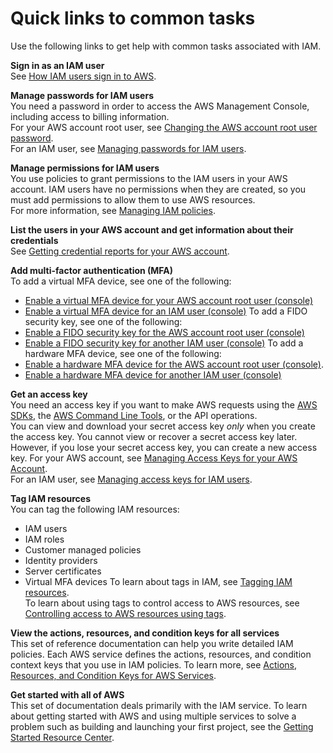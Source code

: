 # Quick links to common tasks<a name="introduction_quick-links-common-tasks"></a>

Use the following links to get help with common tasks associated with IAM\.

**Sign in as an IAM user**  
See [How IAM users sign in to AWS](id_users_sign-in.md)\. 

**Manage passwords for IAM users**  
You need a password in order to access the AWS Management Console, including access to billing information\.  
For your AWS account root user, see [Changing the AWS account root user password](id_credentials_passwords_change-root.md)\.   
For an IAM user, see [Managing passwords for IAM users](id_credentials_passwords_admin-change-user.md)\. 

**Manage permissions for IAM users**  
You use policies to grant permissions to the IAM users in your AWS account\. IAM users have no permissions when they are created, so you must add permissions to allow them to use AWS resources\.   
For more information, see [Managing IAM policies](access_policies_manage.md)\. 

**List the users in your AWS account and get information about their credentials**  
See [Getting credential reports for your AWS account](id_credentials_getting-report.md)\. 

**Add multi\-factor authentication \(MFA\)**  
To add a virtual MFA device, see one of the following:   
+ [Enable a virtual MFA device for your AWS account root user \(console\)](id_credentials_mfa_enable_virtual.md#enable-virt-mfa-for-root)
+ [Enable a virtual MFA device for an IAM user \(console\)](id_credentials_mfa_enable_virtual.md#enable-virt-mfa-for-iam-user)
To add a FIDO security key, see one of the following:   
+ [Enable a FIDO security key for the AWS account root user \(console\)](id_credentials_mfa_enable_fido.md#enable-fido-mfa-for-root)
+ [Enable a FIDO security key for another IAM user \(console\)](id_credentials_mfa_enable_fido.md#enable-fido-mfa-for-iam-user)
To add a hardware MFA device, see one of the following:   
+ [Enable a hardware MFA device for the AWS account root user \(console\)](id_credentials_mfa_enable_physical.md#enable-hw-mfa-for-root)\.
+ [Enable a hardware MFA device for another IAM user \(console\)](id_credentials_mfa_enable_physical.md#enable-hw-mfa-for-iam-user)

**Get an access key**  
You need an access key if you want to make AWS requests using the [AWS SDKs](https://aws.amazon.com/tools/), the [AWS Command Line Tools](https://aws.amazon.com/tools/#Command_Line_Tools), or the API operations\.   
You can view and download your secret access key *only* when you create the access key\. You cannot view or recover a secret access key later\. However, if you lose your secret access key, you can create a new access key\. 
For your AWS account, see [Managing Access Keys for your AWS Account](https://docs.aws.amazon.com/general/latest/gr/managing-aws-access-keys.html)\.   
For an IAM user, see [Managing access keys for IAM users](id_credentials_access-keys.md)\. 

**Tag IAM resources**  
You can tag the following IAM resources:  
+ IAM users
+ IAM roles
+ Customer managed policies
+ Identity providers
+ Server certificates
+ Virtual MFA devices
To learn about tags in IAM, see [Tagging IAM resources](id_tags.md)\.  
To learn about using tags to control access to AWS resources, see [Controlling access to AWS resources using tags](access_tags.md)\.

**View the actions, resources, and condition keys for all services**  
This set of reference documentation can help you write detailed IAM policies\. Each AWS service defines the actions, resources, and condition context keys that you use in IAM policies\. To learn more, see [Actions, Resources, and Condition Keys for AWS Services](https://docs.aws.amazon.com/IAM/latest/UserGuide/reference_policies_actions-resources-contextkeys.html)\.

**Get started with all of AWS**  
This set of documentation deals primarily with the IAM service\. To learn about getting started with AWS and using multiple services to solve a problem such as building and launching your first project, see the [Getting Started Resource Center](https://aws.amazon.com/getting-started/)\. 